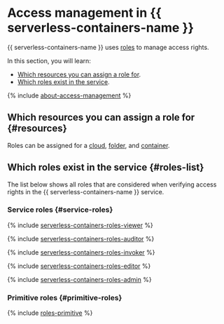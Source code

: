 # Access management in {{ serverless-containers-name }}

{{ serverless-containers-name }} uses [roles](../../iam/concepts/access-control/roles.md) to manage access rights.

In this section, you will learn:

* [Which resources you can assign a role for](#resources).
* [Which roles exist in the service](#roles-list).

{% include [about-access-management](../../_includes/iam/about-access-management.md) %}

## Which resources you can assign a role for {#resources}

Roles can be assigned for a [cloud](../../resource-manager/concepts/resources-hierarchy.md#cloud), [folder](../../resource-manager/concepts/resources-hierarchy.md#folder), and [container](../concepts/container.md).

## Which roles exist in the service {#roles-list}

The list below shows all roles that are considered when verifying access rights in the {{ serverless-containers-name }} service.

### Service roles {#service-roles}

{% include [serverless-containers-roles-viewer](../../_includes/roles-serverless-containers-viewer.md) %}

{% include [serverless-containers-roles-auditor](../../_includes/roles-serverless-containers-auditor.md) %}

{% include [serverless-containers-roles-invoker](../../_includes/roles-serverless-containers-invoker.md) %}

{% include [serverless-containers-roles-editor](../../_includes/roles-serverless-containers-editor.md) %}

{% include [serverless-containers-roles-admin](../../_includes/roles-serverless-containers-admin.md) %}

### Primitive roles {#primitive-roles}

{% include [roles-primitive](../../_includes/roles-primitive.md) %}

